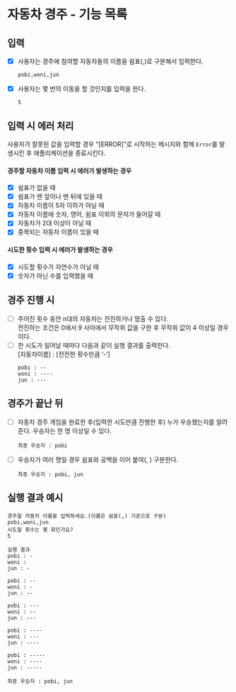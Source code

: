 # 자동차 경주 - 기능 목록

## 입력

- [x] 사용자는 경주에 참여할 자동차들의 이름을 쉼표(,)로 구분해서 입력한다.
  ```
  pobi,woni,jun
  ```
- [x] 사용자는 몇 번의 이동을 할 것인지를 입력을 한다.
  ```
  5
  ```

## 입력 시 에러 처리

사용자가 잘못된 값을 입력할 경우 "[ERROR]"로 시작하는 메시지와 함께 `Error`를 발생시킨 후 애플리케이션을 종료시킨다.

#### 경주할 자동차 이름 입력 시 에러가 발생하는 경우

- [x] 쉼표가 없을 때
- [x] 쉼표가 맨 앞이나 맨 뒤에 있을 때
- [x] 자동차 이름이 5자 이하가 아닐 때
- [x] 자동차 이름에 숫자, 영어, 쉼표 이외의 문자가 들어갈 때
- [x] 자동차가 2대 이상이 아닐 때
- [x] 중복되는 자동차 이름이 있을 때

#### 시도한 횟수 입력 시 에러가 발생하는 경우

- [x] 시도할 횟수가 자연수가 아닐 때
- [x] 숫자가 아닌 수를 입력했을 때

## 경주 진행 시

- [ ] 주어진 횟수 동안 n대의 자동차는 전진하거나 멈출 수 있다.  
       전진하는 조건은 0에서 9 사이에서 무작위 값을 구한 후 무작위 값이 4 이상일 경우이다.
- [ ] 한 시도가 일어날 때마다 다음과 같이 실행 결과를 출력한다.  
       [자동차이름] : [전전한 횟수만큼 ‘-’]
  ```
  pobi : --
  woni : ----
  jun : ---
  ```

## 경주가 끝난 뒤

- [ ] 자동차 경주 게임을 완료한 후(입력한 시도만큼 진행한 후) 누가 우승했는지를 알려준다. 우승자는 한 명 이상일 수 있다.
  ```
  최종 우승자 : pobi
  ```
- [ ] 우승자가 여러 명일 경우 쉼표와 공백을 이어 붙여(, ) 구분한다.
  ```
  최종 우승자 : pobi, jun
  ```

## **실행 결과 예시**

```
경주할 자동차 이름을 입력하세요.(이름은 쉼표(,) 기준으로 구분)
pobi,woni,jun
시도할 횟수는 몇 회인가요?
5

실행 결과
pobi : -
woni :
jun : -

pobi : --
woni : -
jun : --

pobi : ---
woni : --
jun : ---

pobi : ----
woni : ---
jun : ----

pobi : -----
woni : ----
jun : -----

최종 우승자 : pobi, jun
```
